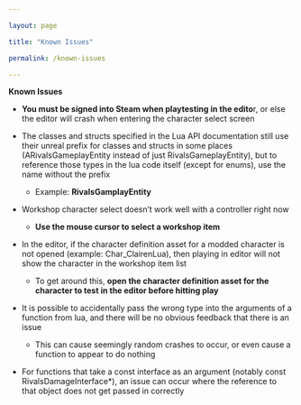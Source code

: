 ```yaml
---

layout: page

title: "Known Issues"

permalink: /known-issues

---
```




**Known Issues**

* **You must be signed into Steam when playtesting in the edito**r, or else the editor will crash when entering the character select screen
* The classes and structs specified in the Lua API documentation still use their unreal prefix for classes and structs in some places (ARivalsGameplayEntity instead of just RivalsGameplayEntity), but to reference those types in the lua code itself (except for enums), use the name without the prefix

  * Example: **RivalsGamplayEntity**

* Workshop character select doesn’t work well with a controller right now

  * **Use the mouse cursor to select a workshop item**

* In the editor, if the character definition asset for a modded character is not opened (example: Char\_ClairenLua), then playing in editor will not show the character in the workshop item list

  * To get around this, **open the character definition asset for the character to test in the editor before hitting play**

* It is possible to accidentally pass the wrong type into the arguments of a function from lua, and there will be no obvious feedback that there is an issue

  * This can cause seemingly random crashes to occur, or even cause a function to appear to do nothing

* For functions that take a const interface as an argument (notably const RivalsDamageInterface\*), an issue can occur where the reference to that object does not get passed in correctly
